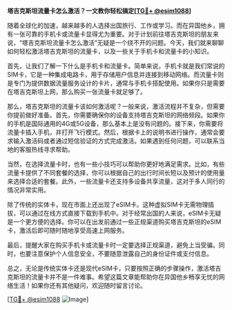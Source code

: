 **塔吉克斯坦流量卡怎么激活？一文教你轻松搞定[[TG💪+ @esim1088](https://t.me/s/esim1088)]**

随着全球化的加速，越来越多的人选择出国旅行、工作或学习。而在异国他乡，拥有一张可靠的手机卡或流量卡显得尤为重要。对于计划前往塔吉克斯坦的朋友来说，“塔吉克斯坦流量卡怎么激活”无疑是一个绕不开的问题。今天，我们就来聊聊如何轻松激活塔吉克斯坦的流量卡，以及一些关于手机卡和流量卡的小知识。

首先，让我们了解一下什么是手机卡和流量卡。简单来说，手机卡就是我们常说的SIM卡，它是一种集成电路卡，用于存储用户信息并连接到移动网络。而流量卡则是专门为提供数据流量服务设计的卡片，通常与手机卡搭配使用。如果你只是需要在塔吉克斯坦上网，那么购买一张流量卡就足够了。

那么，塔吉克斯坦的流量卡该如何激活呢？一般来说，激活流程并不复杂，但需要你提前做好准备。首先，你需要确保你的设备支持塔吉克斯坦的网络频段。如果你的手机是国际通用的4G或5G设备，那么基本上是没有问题的。接下来，你需要将流量卡插入手机，并打开飞行模式。然后，根据卡上的说明书进行操作，通常会要求输入激活码或者通过短信验证的方式完成激活。如果遇到任何问题，可以联系当地的客服热线寻求帮助。

当然，在选择流量卡时，也有一些小技巧可以帮助你更好地满足需求。比如，有些流量卡提供了不同套餐的选择，你可以根据自己的出行时间长短以及预计的使用量来选择合适的套餐。此外，一些流量卡还支持多设备共享流量，这对于多人同行的情况非常实用。

除了传统的实体卡，现在市面上还出现了eSIM卡。这种虚拟SIM卡无需物理插拔，可以通过在线方式直接下载到手机中。对于经常出国的人来说，eSIM卡无疑是一个更方便的选择。你可以在出发前通过一些正规渠道购买塔吉克斯坦的eSIM卡，激活后即可随时随地享受高速上网服务。

最后，提醒大家在购买手机卡或流量卡时一定要选择正规渠道，避免上当受骗。同时，也要注意保护个人信息安全，不要随意泄露自己的身份证件或支付信息。

总之，无论是传统实体卡还是现代eSIM卡，只要按照正确的步骤操作，激活塔吉克斯坦的流量卡并不是一件难事。希望这篇文章能帮助你在异国他乡畅享无忧的网络生活！如果你还有其他疑问，欢迎随时留言讨论。

[[TG💪+ @esim1088](https://t.me/s/esim1088) ![Image](https://i.postimg.cc/4NQfJmqS/Snipaste-2025-05-13-00-14-12.png)]
